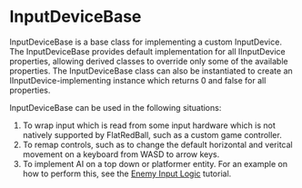 # InputDeviceBase

InputDeviceBase is a base class for implementing a custom InputDevice. The InputDeviceBase provides default implementation for all IInputDevice properties, allowing derived classes to override only some of the available properties. The InputDeviceBase class can also be instantiated to create an IInputDevice-implementing instance which returns 0 and false for all properties.

InputDeviceBase can be used in the following situations:

1. To wrap input which is read from some input hardware which is not natively supported by FlatRedBall, such as a custom game controller.
2. To remap controls, such as to change the default horizontal and veritcal movement on a keyboard from WASD to arrow keys.
3. To implement AI on a top down or platformer entity. For an example on how to perform this, see the [Enemy Input Logic](../../../tutorials/platformer-plugin/enemy-movement/03-enemy-input-logic.md) tutorial.
